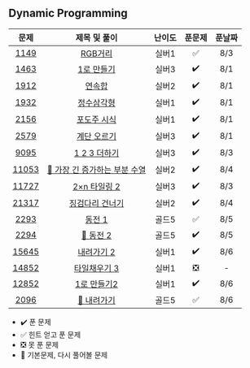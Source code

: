 ## Dynamic Programming


| 문제 |  제목 및 풀이 | 난이도 | 푼문제 | 푼날짜 |    
| :-----: | :-----: | :-----: | :-----: | :-----: | 
| [1149](https://www.acmicpc.net/problem/1149) | [RGB거리](https://github.com/whdbfla6/algorithm_study/blob/main/DP/1149.py) | 실버1 | ✅ |  8/3  |
| [1463](https://www.acmicpc.net/problem/1463) | [1로 만들기](https://github.com/whdbfla6/algorithm_study/blob/main/DP/1463.py) | 실버3 |  ✔️ |   8/1  |
| [1912](https://www.acmicpc.net/problem/1912) | [연속합](https://github.com/whdbfla6/algorithm_study/blob/main/DP/1912.py) | 실버2 | ✔️ |   8/1  |
| [1932](https://www.acmicpc.net/problem/1932) | [정수삼각형]() | 실버1 | ✔️ |   8/1  |
| [2156](https://www.acmicpc.net/problem/2156) | [포도주 시식](https://github.com/whdbfla6/algorithm_study/blob/main/DP/2156.py) | 실버1 | ✔️ |   8/1  |
| [2579](https://www.acmicpc.net/problem/2579) | [계단 오르기](https://github.com/whdbfla6/algorithm_study/blob/main/DP/2579.py) | 실버3 | ✔️ |   8/1  |
| [9095](https://www.acmicpc.net/problem/9095) | [1 2 3 더하기](https://github.com/whdbfla6/algorithm_study/blob/main/DP/9095.py) | 실버3 | ✔️ |   8/3  |
| [11053](https://www.acmicpc.net/problem/11053) | [🌟 가장 긴 증가하는 부분 수열](https://github.com/whdbfla6/algorithm_study/blob/main/DP/11053.py) | 실버2 | ✔️ |  8/4  |
| [11727](https://www.acmicpc.net/problem/11727) | [2×n 타일링 2](https://github.com/whdbfla6/algorithm_study/blob/main/DP/11727.py) | 실버3 | ✔️ |  8/3  |
| [21317](https://www.acmicpc.net/problem/21317) | [징검다리 건너기](https://github.com/whdbfla6/algorithm_study/blob/main/DP/21317.py) | 실버2 | ✔️ |  8/4  |
| [2293](https://www.acmicpc.net/problem/2293) | [동전 1](https://github.com/whdbfla6/algorithm_study/blob/main/DP/2293.py)  | 골드5 | ✅  |  8/5  |
| [2294](https://www.acmicpc.net/problem/2294) | [🌟 동전 2](https://github.com/whdbfla6/algorithm_study/blob/main/DP/2294.py) | 골드5 | ✔️ |  8/5  |
| [15645](https://www.acmicpc.net/problem/15645) | [내려가기 2](https://github.com/whdbfla6/algorithm_study/blob/main/DP/15645.py) | 실버1 | ✔️ |  8/6  |
| [14852](https://www.acmicpc.net/problem/14852) | [타일채우기 3](https://github.com/whdbfla6/algorithm_study/blob/main/DP/14852.py) | 실버1 | ❎ |  -  |
| [12852](https://www.acmicpc.net/problem/12852) | [1로 만들기2](https://github.com/whdbfla6/algorithm_study/blob/main/DP/12852.py) | 실버1 | ✔️ |  8/6  |
| [2096](https://www.acmicpc.net/problem/2096) | [🌟 내려가기](https://github.com/whdbfla6/algorithm_study/blob/main/DP/2096.py) | 골드5 | ✅ |  8/6  |

- ✔️ 푼 문제 
- ✅ 힌트 얻고 푼 문제 
- ❎ 못 푼 문제 
- 🌟 기본문제, 다시 풀어볼 문제